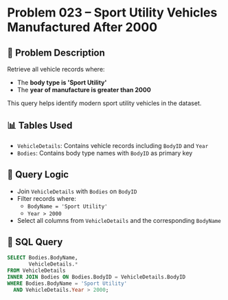 # Problem 023 – Sport Utility Vehicles Manufactured After 2000

## 🧠 Problem Description

Retrieve all vehicle records where:
- The **body type is 'Sport Utility'**
- The **year of manufacture is greater than 2000**

This query helps identify modern sport utility vehicles in the dataset.

## 📊 Tables Used

- `VehicleDetails`: Contains vehicle records including `BodyID` and `Year`
- `Bodies`: Contains body type names with `BodyID` as primary key

## 🔗 Query Logic

- Join `VehicleDetails` with `Bodies` on `BodyID`
- Filter records where:
  - `BodyName = 'Sport Utility'`
  - `Year > 2000`
- Select all columns from `VehicleDetails` and the corresponding `BodyName`

## 🧾 SQL Query

```sql
SELECT Bodies.BodyName,
       VehicleDetails.*
FROM VehicleDetails
INNER JOIN Bodies ON Bodies.BodyID = VehicleDetails.BodyID
WHERE Bodies.BodyName = 'Sport Utility'
  AND VehicleDetails.Year > 2000;
